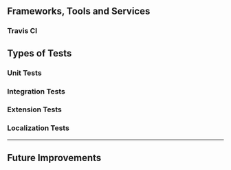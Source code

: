 ## Frameworks, Tools and Services

### Travis CI

## Types of Tests

### Unit Tests
### Integration Tests
### Extension Tests
### Localization Tests

----

## Future Improvements